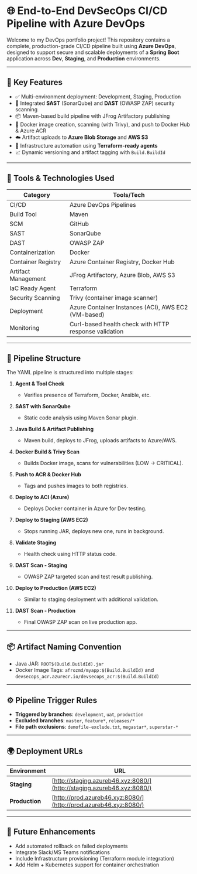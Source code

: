 # 🌐 End-to-End DevSecOps CI/CD Pipeline with Azure DevOps

Welcome to my DevOps portfolio project! This repository contains a complete, production-grade CI/CD pipeline built using **Azure DevOps**, designed to support secure and scalable deployments of a **Spring Boot** application across **Dev**, **Staging**, and **Production** environments.

---

## 🚀 Key Features

- ✅ Multi-environment deployment: Development, Staging, Production
- 🔐 Integrated **SAST** (SonarQube) and **DAST** (OWASP ZAP) security scanning
- 📦 Maven-based build pipeline with JFrog Artifactory publishing
- 🐳 Docker image creation, scanning (with Trivy), and push to Docker Hub & Azure ACR
- ☁️ Artifact uploads to **Azure Blob Storage** and **AWS S3**
- 🔄 Infrastructure automation using **Terraform-ready agents**
- 📈 Dynamic versioning and artifact tagging with `Build.BuildId`

---

## 🧰 Tools & Technologies Used

| Category       | Tools/Tech                     |
|----------------|-------------------------------|
| CI/CD          | Azure DevOps Pipelines         |
| Build Tool     | Maven                          |
| SCM            | GitHub                         |
| SAST           | SonarQube                      |
| DAST           | OWASP ZAP                      |
| Containerization| Docker                        |
| Container Registry | Azure Container Registry, Docker Hub |
| Artifact Management | JFrog Artifactory, Azure Blob, AWS S3 |
| IaC Ready Agent | Terraform                     |
| Security Scanning | Trivy (container image scanner) |
| Deployment     | Azure Container Instances (ACI), AWS EC2 (VM-based) |
| Monitoring     | Curl-based health check with HTTP response validation |

---

## 📁 Pipeline Structure

The YAML pipeline is structured into multiple stages:

1. **Agent & Tool Check**
   - Verifies presence of Terraform, Docker, Ansible, etc.

2. **SAST with SonarQube**
   - Static code analysis using Maven Sonar plugin.

3. **Java Build & Artifact Publishing**
   - Maven build, deploys to JFrog, uploads artifacts to Azure/AWS.

4. **Docker Build & Trivy Scan**
   - Builds Docker image, scans for vulnerabilities (LOW → CRITICAL).

5. **Push to ACR & Docker Hub**
   - Tags and pushes images to both registries.

6. **Deploy to ACI (Azure)**
   - Deploys Docker container in Azure for Dev testing.

7. **Deploy to Staging (AWS EC2)**
   - Stops running JAR, deploys new one, runs in background.

8. **Validate Staging**
   - Health check using HTTP status code.

9. **DAST Scan - Staging**
   - OWASP ZAP targeted scan and test result publishing.

10. **Deploy to Production (AWS EC2)**
    - Similar to staging deployment with additional validation.

11. **DAST Scan - Production**
    - Final OWASP ZAP scan on live production app.

---

## 📦 Artifact Naming Convention

- Java JAR: `ROOT$(Build.BuildId).jar`
- Docker Image Tags: `afrozmd/myapp:$(Build.BuildId)` and `devsecops_acr.azurecr.io/devsecops_acr:$(Build.BuildId)`

---

## ⚙️ Pipeline Trigger Rules

- **Triggered by branches**: `development`, `uat`, `production`
- **Excluded branches**: `master`, `feature*`, `releases/*`
- **File path exclusions**: `demofile-exclude.txt`, `megastar*`, `superstar-*`

---

## 🌍 Deployment URLs

| Environment | URL |
|-------------|-----|
| **Staging** | [http://staging.azureb46.xyz:8080/](http://staging.azureb46.xyz:8080/) |
| **Production** | [http://prod.azureb46.xyz:8080/](http://prod.azureb46.xyz:8080/) |

---

## 📄 Future Enhancements

- Add automated rollback on failed deployments
- Integrate Slack/MS Teams notifications
- Include Infrastructure provisioning (Terraform module integration)
- Add Helm + Kubernetes support for container orchestration
